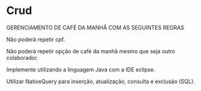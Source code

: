 # Crud

GERENCIAMENTO DE CAFÉ DA MANHÃ
COM AS SEGUINTES REGRAS

Não poderá repetir cpf.

Não poderá repetir opção de café da manhã mesmo que seja outro colaborador.

Implemente utilizando a linguagem Java com a IDE eclipse.

Utilizar NativeQuery para inserção, atualização, consulta e exclusão (SQL).
